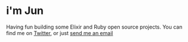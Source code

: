 # i'm Jun

Having fun building some Elixir and Ruby open source projects. You
can find me on [Twitter](http://twitter.com/linjunpop), or
just [send me an email](mailto:linjunpop@gmail.com)
